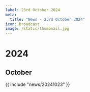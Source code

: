 ```yaml
---
label: 23rd October 2024
meta:
  title: "News - 23rd October 2024"
icon: broadcast
image: /static/thumbnail.jpg
---
```


# 2024
## October

{{ include "news/20241023" }}